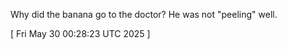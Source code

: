  
Why did the banana go to the doctor? He was not "peeling" well.
 
[ 
Fri May 30 00:28:23 UTC 2025
 ]
